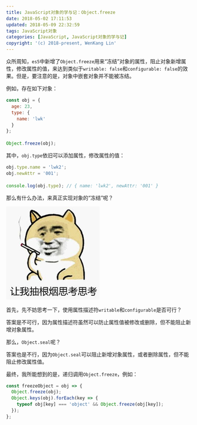 ```yaml
---
title: JavaScript对象的学与记：Object.freeze
date: 2018-05-02 17:11:53
updated: 2018-05-09 22:32:59
tags: JavaScript对象
categories: [JavaScript, JavaScript对象的学与记]
copyright: '(c) 2018-present, WenKang Lin'
---
```


众所周知，`es5`中新增了`Object.freeze`用来“冻结”对象的属性，阻止对象新增属性，修改属性的值，来达到类似于`writable: false`和`configurable: false`的效果。但是，要注意的是，对象中嵌套对象并不能被冻结。

<!-- more -->

例如，存在如下对象：

```js
const obj = {
  age: 23,
  type: {
    name: 'lwk'
  }
};

Object.freeze(obj);
```

其中，`obj.type`依旧可以添加属性，修改属性的值：

```js
obj.type.name = 'lwk2';
obj.newAttr = '001';

console.log(obj.type); // { name: 'lwk2', newAttr: '001' }
```

那么有什么办法，来真正实现对象的“冻结”呢？

![思考](/images/sikao.jpg)

首先，先不妨思考一下，使用属性描述符`writable`和`configurable`是否可行？

答案是不可行，因为属性描述符虽然可以防止属性值被修改或删除，但不能阻止新增对象属性。

那么，`Object.seal`呢？

答案也是不行，因为`Object.seal`可以阻止新增对象属性，或者删除属性，但不能阻止修改属性值。

最终，我所能想到的是，递归调用`Object.freeze`，例如：

```js
const freezeObject = obj => {
  Object.freeze(obj);
  Object.keys(obj).forEach(key => {
    typeof obj[key] === 'object' && Object.freeze(obj[key]);
  });
};
```
